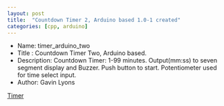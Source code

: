 ```yaml
---
layout: post
title:  "Countdown Timer 2, Arduino based 1.0-1 created"
categories: [cpp, arduino]
---
```



* Name: timer_arduino_two
* Title : Countdown Timer Two, Arduino based. 
* Description: Countdown Timer: 1-99 minutes. Output(mm:ss) to seven segment display and Buzzer.
Push button to start. Potentiometer used for time select input. 
* Author: Gavin Lyons


[Timer](https://github.com/gavinlyonsrepo/timer_arduino_two)
